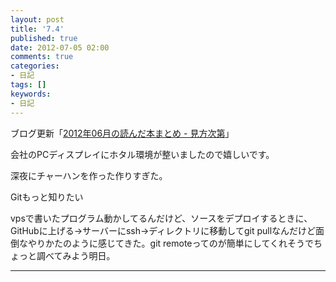 ```yaml
---
layout: post
title: '7.4'
published: true
date: 2012-07-05 02:00
comments: true
categories:
- 日記
tags: []
keywords:
- 日記
---
```

ブログ更新「[2012年06月の読んだ本まとめ - 見方次第](http://soramugi.hateblo.jp/entry/2012/07/04/013722 "2012年06月の読んだ本まとめ - 見方次第")」

会社のPCディスプレイにホタル環境が整いましたので嬉しいです。

深夜にチャーハンを作った作りすぎた。

Gitもっと知りたい

vpsで書いたプログラム動かしてるんだけど、ソースをデプロイするときに、GitHubに上げる→サーバーにssh→ディレクトリに移動してgit pullなんだけど面倒なやりかたのように感じてきた。git remoteってのが簡単にしてくれそうでちょっと調べてみよう明日。

---


